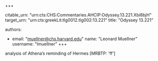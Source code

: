 +++


citable_urn: "urn:cts:CHS:Commentaries.AHCIP:Odyssey.13.221.Xbi8bjH"
target_urn: "urn:cts:greekLit:tlg0012.tlg002:13.221"
title: "Odyssey 13.221"

authors:
- email: "muellner@chs.harvard.edu"
  name: "Leonard Muellner"
  username: "lmuellner"
+++

<p>analysis of Athena’s reminding of Hermes [MRBTP: 'ff']</p>